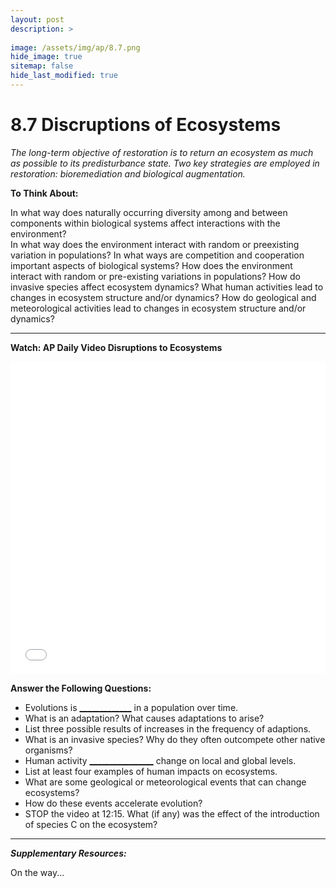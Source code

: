 ```yaml
---
layout: post
description: >
  
image: /assets/img/ap/8.7.png
hide_image: true
sitemap: false
hide_last_modified: true
---
```


# 8.7 Discruptions of Ecosystems 

*The long-term objective of restoration is to return an ecosystem as much as possible to its predisturbance state. Two key strategies are employed in restoration: bioremediation and biological augmentation.*

**To Think About:** 

In what way does naturally occurring diversity among and between components within biological systems affect interactions with the environment?  
In what way does the environment interact with random or preexisting variation in populations? 
In what ways are competition and cooperation important aspects of biological systems?
How does the environment interact with random or pre-existing variations in populations?
How do invasive species affect ecosystem dynamics?
What human activities lead to changes in ecosystem structure and/or dynamics?
How do geological and meteorological activities lead to changes in ecosystem structure and/or dynamics?

---

**Watch: AP Daily Video Disruptions to Ecosystems**

<iframe src="//player.bilibili.com/player.html?isOutside=true&aid=762646093&bvid=BV1964y1a7Xj&cid=444164012&p=82&high_quality=1&danmaku=0&autoplay=0" allowfullscreen="allowfullscreen" width="100%" height="500" scrolling="no" frameborder="0" sandbox="allow-top-navigation allow-same-origin allow-forms allow-scripts"></iframe>

**Answer the Following Questions:**

- Evolutions is <u>_____________</u> in a population over time.
- What is an adaptation? What causes adaptations to arise?
- List three possible results of increases in the frequency of adaptions.
- What is an invasive species? Why do they often outcompete other native organisms?
- Human activity <u>________________</u> change on local and global levels.
- List at least four examples of human impacts on ecosystems.
- What are some geological or meteorological events that can change ecosystems?
- How do these events accelerate evolution?
- STOP the video at 12:15. What (if any) was the effect of the introduction of species C on the ecosystem?

---

***Supplementary Resources:*** 

On the way...